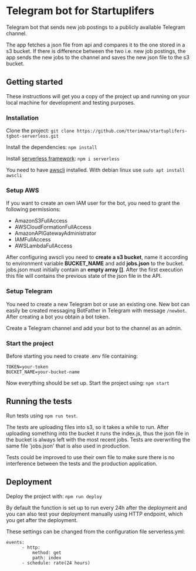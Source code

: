 # Telegram bot for Startuplifers

Telegram bot that sends new job postings to a publicly available Telegram channel.

The app fetches a json file from api and compares it to the one stored in a s3 bucket. If there is difference between the two i.e. new job postings, the app sends the new jobs to the channel and saves the new json file to the s3 bucket.

## Getting started

These instructions will get you a copy of the project up and running on your local machine for development and testing purposes.

### Installation

Clone the project: `git clone https://github.com/tterimaa/startuplifers-tgbot-serverless.git`

Install the dependencies: `npm install`

Install [serverless framework](https://serverless.com/): `npm i serverless`

You need to have [awscli](https://aws.amazon.com/cli/) installed. With debian linux use `sudo apt install awscli`

### Setup AWS

If you want to create an own IAM user for the bot, you need to grant the following permissions:
* AmazonS3FullAccess
* AWSCloudFormationFullAccess
* AmazonAPIGatewayAdministrator
* IAMFullAccess
* AWSLambdaFullAccess

After configuring awscli you need to **create a s3 bucket**, name it according to environment variable **BUCKET_NAME** and add **jobs.json** to the bucket. jobs.json must initially contain an **empty array []**. After the first execution this file will contains the previous state of the json file in the API.

### Setup Telegram

You need to create a new Telegram bot or use an existing one. New bot can easily be created messaging BotFather in Telegram with message `/newbot`. After creating a bot you obtain a bot token.

Create a Telegram channel and add your bot to the channel as an admin.

### Start the project

Before starting you need to create .env file containing:

```
TOKEN=your-token
BUCKET_NAME=your-bucket-name
```

Now everything should be set up. Start the project using: `npm start`

## Running the tests

Run tests using `npm run test`.

The tests are uploading files into s3, so it takes a while to run. After uploading something into the bucket it runs the index.js, thus the json file in the bucket is always left with the most recent jobs. Tests are overwriting the same file 'jobs.json' that is also used in production.

Tests could be improved to use their own file to make sure there is no interference between the tests and the production application.

## Deployment

Deploy the project with: `npm run deploy`

By default the function is set up to run every 24h after the deployment and you can also test your deployment manually using HTTP endpoint, which you get after the deployment.

These settings can be changed from the configuration file serverless.yml:

```
events:
      - http:
          method: get
          path: index
      - schedule: rate(24 hours)
```



